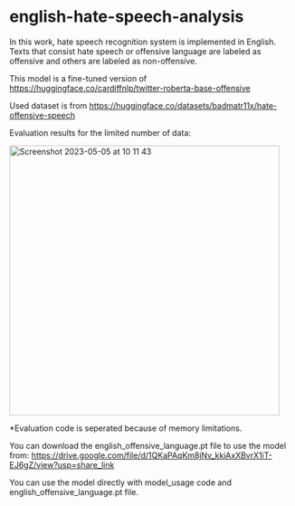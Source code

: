 # english-hate-speech-analysis

In this work, hate speech recognition system is implemented in English. Texts that consist hate speech or offensive language are labeled as offensive and others are labeled as non-offensive.

This model is a fine-tuned version of https://huggingface.co/cardiffnlp/twitter-roberta-base-offensive

Used dataset is from https://huggingface.co/datasets/badmatr11x/hate-offensive-speech

Evaluation results for the limited number of data:

<img width="477" alt="Screenshot 2023-05-05 at 10 11 43" src="https://user-images.githubusercontent.com/48163702/236397000-e605d261-a7c4-498b-999b-c12ed0ed4c3a.png">

*Evaluation code is seperated because of memory limitations.

You can download the english_offensive_language.pt file to use the model from: https://drive.google.com/file/d/1QKaPAqKm8jNv_kkiAxXBvrX1iT-EJ6gZ/view?usp=share_link

You can use the model directly with model_usage code and english_offensive_language.pt file.
